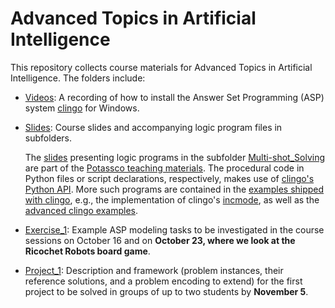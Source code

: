 # Advanced Topics in Artificial Intelligence

This repository collects course materials for Advanced Topics in Artificial Intelligence. The folders include:

* [Videos](./Videos): A recording of how to install the Answer Set Programming (ASP) system [clingo](https://potassco.org/clingo/) for Windows.

* [Slides](./Slides): Course slides and accompanying logic program files in subfolders.

  The [slides](https://github.com/potassco-asp-course/course/releases/download/v1.21.0/msolving.pdf) presenting logic programs in the subfolder [Multi-shot_Solving](./Slides/Multi-shot_Solving) are part of the [Potassco teaching materials](https://teaching.potassco.org/). The procedural code in Python files or script declarations, respectively, makes use of [clingo's Python API](https://potassco.org/clingo/python-api/current/). More such programs are contained in the [examples shipped with clingo](https://github.com/potassco/clingo/tree/master/examples/clingo), e.g., the implementation of clingo's [incmode](https://github.com/potassco/clingo/tree/master/examples/clingo/iclingo), as well as the [advanced clingo examples](https://potassco.org/clingo/examples/).

* [Exercise_1](./Exercise_1): Example ASP modeling tasks to be investigated in the course sessions on October 16 and on **October 23,
where we look at the Ricochet Robots board game**.

* [Project_1](./Project_1): Description and framework (problem instances, their reference solutions, and a problem encoding to extend) for the first project to be solved in groups of up to two students by **November 5**.
